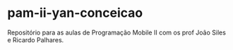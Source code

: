 # pam-ii-yan-conceicao
Repositório para as aulas de Programação Mobile II com os prof João Siles e Ricardo Palhares.
